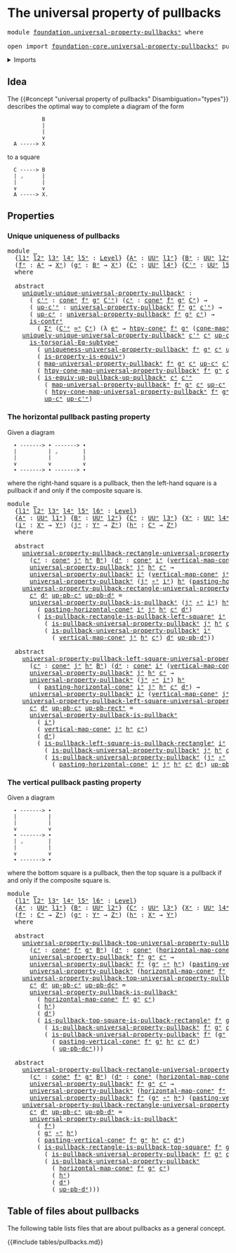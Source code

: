 # The universal property of pullbacks

<pre class="Agda"><a id="48" class="Keyword">module</a> <a id="55" href="foundation.universal-property-pullbacks%25E1%25B5%2589.html" class="Module">foundation.universal-property-pullbacksᵉ</a> <a id="96" class="Keyword">where</a>

<a id="103" class="Keyword">open</a> <a id="108" class="Keyword">import</a> <a id="115" href="foundation-core.universal-property-pullbacks%25E1%25B5%2589.html" class="Module">foundation-core.universal-property-pullbacksᵉ</a> <a id="161" class="Keyword">public</a>
</pre>
<details><summary>Imports</summary>

<pre class="Agda"><a id="218" class="Keyword">open</a> <a id="223" class="Keyword">import</a> <a id="230" href="foundation.cones-over-cospan-diagrams%25E1%25B5%2589.html" class="Module">foundation.cones-over-cospan-diagramsᵉ</a>
<a id="269" class="Keyword">open</a> <a id="274" class="Keyword">import</a> <a id="281" href="foundation.dependent-pair-types%25E1%25B5%2589.html" class="Module">foundation.dependent-pair-typesᵉ</a>
<a id="314" class="Keyword">open</a> <a id="319" class="Keyword">import</a> <a id="326" href="foundation.equivalences%25E1%25B5%2589.html" class="Module">foundation.equivalencesᵉ</a>
<a id="351" class="Keyword">open</a> <a id="356" class="Keyword">import</a> <a id="363" href="foundation.subtype-identity-principle%25E1%25B5%2589.html" class="Module">foundation.subtype-identity-principleᵉ</a>
<a id="402" class="Keyword">open</a> <a id="407" class="Keyword">import</a> <a id="414" href="foundation.universe-levels%25E1%25B5%2589.html" class="Module">foundation.universe-levelsᵉ</a>

<a id="443" class="Keyword">open</a> <a id="448" class="Keyword">import</a> <a id="455" href="foundation-core.contractible-types%25E1%25B5%2589.html" class="Module">foundation-core.contractible-typesᵉ</a>
<a id="491" class="Keyword">open</a> <a id="496" class="Keyword">import</a> <a id="503" href="foundation-core.function-types%25E1%25B5%2589.html" class="Module">foundation-core.function-typesᵉ</a>
<a id="535" class="Keyword">open</a> <a id="540" class="Keyword">import</a> <a id="547" href="foundation-core.pullbacks%25E1%25B5%2589.html" class="Module">foundation-core.pullbacksᵉ</a>
</pre>
</details>

## Idea

The {{#concept "universal property of pullbacks" Disambiguation="types"}}
describes the optimal way to complete a diagram of the form

```text
           B
           |
           |
           ∨
  A -----> X
```

to a square

```text
  C -----> B
  | ⌟      |
  |        |
  ∨        ∨
  A -----> X.
```

## Properties

### Unique uniqueness of pullbacks

<pre class="Agda"><a id="964" class="Keyword">module</a> <a id="971" href="foundation.universal-property-pullbacks%25E1%25B5%2589.html#971" class="Module">_</a>
  <a id="975" class="Symbol">{</a><a id="976" href="foundation.universal-property-pullbacks%25E1%25B5%2589.html#976" class="Bound">l1ᵉ</a> <a id="980" href="foundation.universal-property-pullbacks%25E1%25B5%2589.html#980" class="Bound">l2ᵉ</a> <a id="984" href="foundation.universal-property-pullbacks%25E1%25B5%2589.html#984" class="Bound">l3ᵉ</a> <a id="988" href="foundation.universal-property-pullbacks%25E1%25B5%2589.html#988" class="Bound">l4ᵉ</a> <a id="992" href="foundation.universal-property-pullbacks%25E1%25B5%2589.html#992" class="Bound">l5ᵉ</a> <a id="996" class="Symbol">:</a> <a id="998" href="Agda.Primitive.html#742" class="Postulate">Level</a><a id="1003" class="Symbol">}</a> <a id="1005" class="Symbol">{</a><a id="1006" href="foundation.universal-property-pullbacks%25E1%25B5%2589.html#1006" class="Bound">Aᵉ</a> <a id="1009" class="Symbol">:</a> <a id="1011" href="Agda.Primitive.html#429" class="Primitive">UUᵉ</a> <a id="1015" href="foundation.universal-property-pullbacks%25E1%25B5%2589.html#976" class="Bound">l1ᵉ</a><a id="1018" class="Symbol">}</a> <a id="1020" class="Symbol">{</a><a id="1021" href="foundation.universal-property-pullbacks%25E1%25B5%2589.html#1021" class="Bound">Bᵉ</a> <a id="1024" class="Symbol">:</a> <a id="1026" href="Agda.Primitive.html#429" class="Primitive">UUᵉ</a> <a id="1030" href="foundation.universal-property-pullbacks%25E1%25B5%2589.html#980" class="Bound">l2ᵉ</a><a id="1033" class="Symbol">}</a> <a id="1035" class="Symbol">{</a><a id="1036" href="foundation.universal-property-pullbacks%25E1%25B5%2589.html#1036" class="Bound">Xᵉ</a> <a id="1039" class="Symbol">:</a> <a id="1041" href="Agda.Primitive.html#429" class="Primitive">UUᵉ</a> <a id="1045" href="foundation.universal-property-pullbacks%25E1%25B5%2589.html#984" class="Bound">l3ᵉ</a><a id="1048" class="Symbol">}</a>
  <a id="1052" class="Symbol">(</a><a id="1053" href="foundation.universal-property-pullbacks%25E1%25B5%2589.html#1053" class="Bound">fᵉ</a> <a id="1056" class="Symbol">:</a> <a id="1058" href="foundation.universal-property-pullbacks%25E1%25B5%2589.html#1006" class="Bound">Aᵉ</a> <a id="1061" class="Symbol">→</a> <a id="1063" href="foundation.universal-property-pullbacks%25E1%25B5%2589.html#1036" class="Bound">Xᵉ</a><a id="1065" class="Symbol">)</a> <a id="1067" class="Symbol">(</a><a id="1068" href="foundation.universal-property-pullbacks%25E1%25B5%2589.html#1068" class="Bound">gᵉ</a> <a id="1071" class="Symbol">:</a> <a id="1073" href="foundation.universal-property-pullbacks%25E1%25B5%2589.html#1021" class="Bound">Bᵉ</a> <a id="1076" class="Symbol">→</a> <a id="1078" href="foundation.universal-property-pullbacks%25E1%25B5%2589.html#1036" class="Bound">Xᵉ</a><a id="1080" class="Symbol">)</a> <a id="1082" class="Symbol">{</a><a id="1083" href="foundation.universal-property-pullbacks%25E1%25B5%2589.html#1083" class="Bound">Cᵉ</a> <a id="1086" class="Symbol">:</a> <a id="1088" href="Agda.Primitive.html#429" class="Primitive">UUᵉ</a> <a id="1092" href="foundation.universal-property-pullbacks%25E1%25B5%2589.html#988" class="Bound">l4ᵉ</a><a id="1095" class="Symbol">}</a> <a id="1097" class="Symbol">{</a><a id="1098" href="foundation.universal-property-pullbacks%25E1%25B5%2589.html#1098" class="Bound">C&#39;ᵉ</a> <a id="1102" class="Symbol">:</a> <a id="1104" href="Agda.Primitive.html#429" class="Primitive">UUᵉ</a> <a id="1108" href="foundation.universal-property-pullbacks%25E1%25B5%2589.html#992" class="Bound">l5ᵉ</a><a id="1111" class="Symbol">}</a>
  <a id="1115" class="Keyword">where</a>

  <a id="1124" class="Keyword">abstract</a>
    <a id="1137" href="foundation.universal-property-pullbacks%25E1%25B5%2589.html#1137" class="Function">uniquely-unique-universal-property-pullbackᵉ</a> <a id="1182" class="Symbol">:</a>
      <a id="1190" class="Symbol">(</a> <a id="1192" href="foundation.universal-property-pullbacks%25E1%25B5%2589.html#1192" class="Bound">c&#39;ᵉ</a> <a id="1196" class="Symbol">:</a> <a id="1198" href="foundation.cones-over-cospan-diagrams%25E1%25B5%2589.html#1896" class="Function">coneᵉ</a> <a id="1204" href="foundation.universal-property-pullbacks%25E1%25B5%2589.html#1053" class="Bound">fᵉ</a> <a id="1207" href="foundation.universal-property-pullbacks%25E1%25B5%2589.html#1068" class="Bound">gᵉ</a> <a id="1210" href="foundation.universal-property-pullbacks%25E1%25B5%2589.html#1098" class="Bound">C&#39;ᵉ</a><a id="1213" class="Symbol">)</a> <a id="1215" class="Symbol">(</a><a id="1216" href="foundation.universal-property-pullbacks%25E1%25B5%2589.html#1216" class="Bound">cᵉ</a> <a id="1219" class="Symbol">:</a> <a id="1221" href="foundation.cones-over-cospan-diagrams%25E1%25B5%2589.html#1896" class="Function">coneᵉ</a> <a id="1227" href="foundation.universal-property-pullbacks%25E1%25B5%2589.html#1053" class="Bound">fᵉ</a> <a id="1230" href="foundation.universal-property-pullbacks%25E1%25B5%2589.html#1068" class="Bound">gᵉ</a> <a id="1233" href="foundation.universal-property-pullbacks%25E1%25B5%2589.html#1083" class="Bound">Cᵉ</a><a id="1235" class="Symbol">)</a> <a id="1237" class="Symbol">→</a>
      <a id="1245" class="Symbol">(</a> <a id="1247" href="foundation.universal-property-pullbacks%25E1%25B5%2589.html#1247" class="Bound">up-c&#39;ᵉ</a> <a id="1254" class="Symbol">:</a> <a id="1256" href="foundation-core.universal-property-pullbacks%25E1%25B5%2589.html#976" class="Function">universal-property-pullbackᵉ</a> <a id="1285" href="foundation.universal-property-pullbacks%25E1%25B5%2589.html#1053" class="Bound">fᵉ</a> <a id="1288" href="foundation.universal-property-pullbacks%25E1%25B5%2589.html#1068" class="Bound">gᵉ</a> <a id="1291" href="foundation.universal-property-pullbacks%25E1%25B5%2589.html#1192" class="Bound">c&#39;ᵉ</a><a id="1294" class="Symbol">)</a> <a id="1296" class="Symbol">→</a>
      <a id="1304" class="Symbol">(</a> <a id="1306" href="foundation.universal-property-pullbacks%25E1%25B5%2589.html#1306" class="Bound">up-cᵉ</a> <a id="1312" class="Symbol">:</a> <a id="1314" href="foundation-core.universal-property-pullbacks%25E1%25B5%2589.html#976" class="Function">universal-property-pullbackᵉ</a> <a id="1343" href="foundation.universal-property-pullbacks%25E1%25B5%2589.html#1053" class="Bound">fᵉ</a> <a id="1346" href="foundation.universal-property-pullbacks%25E1%25B5%2589.html#1068" class="Bound">gᵉ</a> <a id="1349" href="foundation.universal-property-pullbacks%25E1%25B5%2589.html#1216" class="Bound">cᵉ</a><a id="1351" class="Symbol">)</a> <a id="1353" class="Symbol">→</a>
      <a id="1361" href="foundation-core.contractible-types%25E1%25B5%2589.html#908" class="Function">is-contrᵉ</a>
        <a id="1379" class="Symbol">(</a> <a id="1381" href="foundation.dependent-pair-types%25E1%25B5%2589.html#585" class="Record">Σᵉ</a> <a id="1384" class="Symbol">(</a><a id="1385" href="foundation.universal-property-pullbacks%25E1%25B5%2589.html#1098" class="Bound">C&#39;ᵉ</a> <a id="1389" href="foundation-core.equivalences%25E1%25B5%2589.html#2662" class="Function Operator">≃ᵉ</a> <a id="1392" href="foundation.universal-property-pullbacks%25E1%25B5%2589.html#1083" class="Bound">Cᵉ</a><a id="1394" class="Symbol">)</a> <a id="1396" class="Symbol">(λ</a> <a id="1399" href="foundation.universal-property-pullbacks%25E1%25B5%2589.html#1399" class="Bound">eᵉ</a> <a id="1402" class="Symbol">→</a> <a id="1404" href="foundation.cones-over-cospan-diagrams%25E1%25B5%2589.html#3757" class="Function">htpy-coneᵉ</a> <a id="1415" href="foundation.universal-property-pullbacks%25E1%25B5%2589.html#1053" class="Bound">fᵉ</a> <a id="1418" href="foundation.universal-property-pullbacks%25E1%25B5%2589.html#1068" class="Bound">gᵉ</a> <a id="1421" class="Symbol">(</a><a id="1422" href="foundation.cones-over-cospan-diagrams%25E1%25B5%2589.html#6318" class="Function">cone-mapᵉ</a> <a id="1432" href="foundation.universal-property-pullbacks%25E1%25B5%2589.html#1053" class="Bound">fᵉ</a> <a id="1435" href="foundation.universal-property-pullbacks%25E1%25B5%2589.html#1068" class="Bound">gᵉ</a> <a id="1438" href="foundation.universal-property-pullbacks%25E1%25B5%2589.html#1216" class="Bound">cᵉ</a> <a id="1441" class="Symbol">(</a><a id="1442" href="foundation-core.equivalences%25E1%25B5%2589.html#2892" class="Function">map-equivᵉ</a> <a id="1453" href="foundation.universal-property-pullbacks%25E1%25B5%2589.html#1399" class="Bound">eᵉ</a><a id="1455" class="Symbol">))</a> <a id="1458" href="foundation.universal-property-pullbacks%25E1%25B5%2589.html#1192" class="Bound">c&#39;ᵉ</a><a id="1461" class="Symbol">))</a>
    <a id="1468" href="foundation.universal-property-pullbacks%25E1%25B5%2589.html#1137" class="Function">uniquely-unique-universal-property-pullbackᵉ</a> <a id="1513" href="foundation.universal-property-pullbacks%25E1%25B5%2589.html#1513" class="Bound">c&#39;ᵉ</a> <a id="1517" href="foundation.universal-property-pullbacks%25E1%25B5%2589.html#1517" class="Bound">cᵉ</a> <a id="1520" href="foundation.universal-property-pullbacks%25E1%25B5%2589.html#1520" class="Bound">up-c&#39;ᵉ</a> <a id="1527" href="foundation.universal-property-pullbacks%25E1%25B5%2589.html#1527" class="Bound">up-cᵉ</a> <a id="1533" class="Symbol">=</a>
      <a id="1541" href="foundation.subtype-identity-principle%25E1%25B5%2589.html#1348" class="Function">is-torsorial-Eq-subtypeᵉ</a>
        <a id="1574" class="Symbol">(</a> <a id="1576" href="foundation-core.universal-property-pullbacks%25E1%25B5%2589.html#6922" class="Function">uniqueness-universal-property-pullbackᵉ</a> <a id="1616" href="foundation.universal-property-pullbacks%25E1%25B5%2589.html#1053" class="Bound">fᵉ</a> <a id="1619" href="foundation.universal-property-pullbacks%25E1%25B5%2589.html#1068" class="Bound">gᵉ</a> <a id="1622" href="foundation.universal-property-pullbacks%25E1%25B5%2589.html#1517" class="Bound">cᵉ</a> <a id="1625" href="foundation.universal-property-pullbacks%25E1%25B5%2589.html#1527" class="Bound">up-cᵉ</a> <a id="1631" href="foundation.universal-property-pullbacks%25E1%25B5%2589.html#1098" class="Bound">C&#39;ᵉ</a> <a id="1635" href="foundation.universal-property-pullbacks%25E1%25B5%2589.html#1513" class="Bound">c&#39;ᵉ</a><a id="1638" class="Symbol">)</a>
        <a id="1648" class="Symbol">(</a> <a id="1650" href="foundation.equivalences%25E1%25B5%2589.html#5065" class="Function">is-property-is-equivᵉ</a><a id="1671" class="Symbol">)</a>
        <a id="1681" class="Symbol">(</a> <a id="1683" href="foundation-core.universal-property-pullbacks%25E1%25B5%2589.html#1283" class="Function">map-universal-property-pullbackᵉ</a> <a id="1716" href="foundation.universal-property-pullbacks%25E1%25B5%2589.html#1053" class="Bound">fᵉ</a> <a id="1719" href="foundation.universal-property-pullbacks%25E1%25B5%2589.html#1068" class="Bound">gᵉ</a> <a id="1722" href="foundation.universal-property-pullbacks%25E1%25B5%2589.html#1517" class="Bound">cᵉ</a> <a id="1725" href="foundation.universal-property-pullbacks%25E1%25B5%2589.html#1527" class="Bound">up-cᵉ</a> <a id="1731" href="foundation.universal-property-pullbacks%25E1%25B5%2589.html#1513" class="Bound">c&#39;ᵉ</a><a id="1734" class="Symbol">)</a>
        <a id="1744" class="Symbol">(</a> <a id="1746" href="foundation-core.universal-property-pullbacks%25E1%25B5%2589.html#2194" class="Function">htpy-cone-map-universal-property-pullbackᵉ</a> <a id="1789" href="foundation.universal-property-pullbacks%25E1%25B5%2589.html#1053" class="Bound">fᵉ</a> <a id="1792" href="foundation.universal-property-pullbacks%25E1%25B5%2589.html#1068" class="Bound">gᵉ</a> <a id="1795" href="foundation.universal-property-pullbacks%25E1%25B5%2589.html#1517" class="Bound">cᵉ</a> <a id="1798" href="foundation.universal-property-pullbacks%25E1%25B5%2589.html#1527" class="Bound">up-cᵉ</a> <a id="1804" href="foundation.universal-property-pullbacks%25E1%25B5%2589.html#1513" class="Bound">c&#39;ᵉ</a><a id="1807" class="Symbol">)</a>
        <a id="1817" class="Symbol">(</a> <a id="1819" href="foundation-core.universal-property-pullbacks%25E1%25B5%2589.html#5278" class="Function">is-equiv-up-pullback-up-pullbackᵉ</a> <a id="1853" href="foundation.universal-property-pullbacks%25E1%25B5%2589.html#1517" class="Bound">cᵉ</a> <a id="1856" href="foundation.universal-property-pullbacks%25E1%25B5%2589.html#1513" class="Bound">c&#39;ᵉ</a>
          <a id="1870" class="Symbol">(</a> <a id="1872" href="foundation-core.universal-property-pullbacks%25E1%25B5%2589.html#1283" class="Function">map-universal-property-pullbackᵉ</a> <a id="1905" href="foundation.universal-property-pullbacks%25E1%25B5%2589.html#1053" class="Bound">fᵉ</a> <a id="1908" href="foundation.universal-property-pullbacks%25E1%25B5%2589.html#1068" class="Bound">gᵉ</a> <a id="1911" href="foundation.universal-property-pullbacks%25E1%25B5%2589.html#1517" class="Bound">cᵉ</a> <a id="1914" href="foundation.universal-property-pullbacks%25E1%25B5%2589.html#1527" class="Bound">up-cᵉ</a> <a id="1920" href="foundation.universal-property-pullbacks%25E1%25B5%2589.html#1513" class="Bound">c&#39;ᵉ</a><a id="1923" class="Symbol">)</a>
          <a id="1935" class="Symbol">(</a> <a id="1937" href="foundation-core.universal-property-pullbacks%25E1%25B5%2589.html#2194" class="Function">htpy-cone-map-universal-property-pullbackᵉ</a> <a id="1980" href="foundation.universal-property-pullbacks%25E1%25B5%2589.html#1053" class="Bound">fᵉ</a> <a id="1983" href="foundation.universal-property-pullbacks%25E1%25B5%2589.html#1068" class="Bound">gᵉ</a> <a id="1986" href="foundation.universal-property-pullbacks%25E1%25B5%2589.html#1517" class="Bound">cᵉ</a> <a id="1989" href="foundation.universal-property-pullbacks%25E1%25B5%2589.html#1527" class="Bound">up-cᵉ</a> <a id="1995" href="foundation.universal-property-pullbacks%25E1%25B5%2589.html#1513" class="Bound">c&#39;ᵉ</a><a id="1998" class="Symbol">)</a>
          <a id="2010" href="foundation.universal-property-pullbacks%25E1%25B5%2589.html#1527" class="Bound">up-cᵉ</a> <a id="2016" href="foundation.universal-property-pullbacks%25E1%25B5%2589.html#1520" class="Bound">up-c&#39;ᵉ</a><a id="2022" class="Symbol">)</a>
</pre>
### The horizontal pullback pasting property

Given a diagram

```text
  ∙ -------> ∙ -------> ∙
  |          | ⌟        |
  |          |          |
  ∨          ∨          ∨
  ∙ -------> ∙ -------> ∙
```

where the right-hand square is a pullback, then the left-hand square is a
pullback if and only if the composite square is.

<pre class="Agda"><a id="2367" class="Keyword">module</a> <a id="2374" href="foundation.universal-property-pullbacks%25E1%25B5%2589.html#2374" class="Module">_</a>
  <a id="2378" class="Symbol">{</a><a id="2379" href="foundation.universal-property-pullbacks%25E1%25B5%2589.html#2379" class="Bound">l1ᵉ</a> <a id="2383" href="foundation.universal-property-pullbacks%25E1%25B5%2589.html#2383" class="Bound">l2ᵉ</a> <a id="2387" href="foundation.universal-property-pullbacks%25E1%25B5%2589.html#2387" class="Bound">l3ᵉ</a> <a id="2391" href="foundation.universal-property-pullbacks%25E1%25B5%2589.html#2391" class="Bound">l4ᵉ</a> <a id="2395" href="foundation.universal-property-pullbacks%25E1%25B5%2589.html#2395" class="Bound">l5ᵉ</a> <a id="2399" href="foundation.universal-property-pullbacks%25E1%25B5%2589.html#2399" class="Bound">l6ᵉ</a> <a id="2403" class="Symbol">:</a> <a id="2405" href="Agda.Primitive.html#742" class="Postulate">Level</a><a id="2410" class="Symbol">}</a>
  <a id="2414" class="Symbol">{</a><a id="2415" href="foundation.universal-property-pullbacks%25E1%25B5%2589.html#2415" class="Bound">Aᵉ</a> <a id="2418" class="Symbol">:</a> <a id="2420" href="Agda.Primitive.html#429" class="Primitive">UUᵉ</a> <a id="2424" href="foundation.universal-property-pullbacks%25E1%25B5%2589.html#2379" class="Bound">l1ᵉ</a><a id="2427" class="Symbol">}</a> <a id="2429" class="Symbol">{</a><a id="2430" href="foundation.universal-property-pullbacks%25E1%25B5%2589.html#2430" class="Bound">Bᵉ</a> <a id="2433" class="Symbol">:</a> <a id="2435" href="Agda.Primitive.html#429" class="Primitive">UUᵉ</a> <a id="2439" href="foundation.universal-property-pullbacks%25E1%25B5%2589.html#2383" class="Bound">l2ᵉ</a><a id="2442" class="Symbol">}</a> <a id="2444" class="Symbol">{</a><a id="2445" href="foundation.universal-property-pullbacks%25E1%25B5%2589.html#2445" class="Bound">Cᵉ</a> <a id="2448" class="Symbol">:</a> <a id="2450" href="Agda.Primitive.html#429" class="Primitive">UUᵉ</a> <a id="2454" href="foundation.universal-property-pullbacks%25E1%25B5%2589.html#2387" class="Bound">l3ᵉ</a><a id="2457" class="Symbol">}</a> <a id="2459" class="Symbol">{</a><a id="2460" href="foundation.universal-property-pullbacks%25E1%25B5%2589.html#2460" class="Bound">Xᵉ</a> <a id="2463" class="Symbol">:</a> <a id="2465" href="Agda.Primitive.html#429" class="Primitive">UUᵉ</a> <a id="2469" href="foundation.universal-property-pullbacks%25E1%25B5%2589.html#2391" class="Bound">l4ᵉ</a><a id="2472" class="Symbol">}</a> <a id="2474" class="Symbol">{</a><a id="2475" href="foundation.universal-property-pullbacks%25E1%25B5%2589.html#2475" class="Bound">Yᵉ</a> <a id="2478" class="Symbol">:</a> <a id="2480" href="Agda.Primitive.html#429" class="Primitive">UUᵉ</a> <a id="2484" href="foundation.universal-property-pullbacks%25E1%25B5%2589.html#2395" class="Bound">l5ᵉ</a><a id="2487" class="Symbol">}</a> <a id="2489" class="Symbol">{</a><a id="2490" href="foundation.universal-property-pullbacks%25E1%25B5%2589.html#2490" class="Bound">Zᵉ</a> <a id="2493" class="Symbol">:</a> <a id="2495" href="Agda.Primitive.html#429" class="Primitive">UUᵉ</a> <a id="2499" href="foundation.universal-property-pullbacks%25E1%25B5%2589.html#2399" class="Bound">l6ᵉ</a><a id="2502" class="Symbol">}</a>
  <a id="2506" class="Symbol">(</a><a id="2507" href="foundation.universal-property-pullbacks%25E1%25B5%2589.html#2507" class="Bound">iᵉ</a> <a id="2510" class="Symbol">:</a> <a id="2512" href="foundation.universal-property-pullbacks%25E1%25B5%2589.html#2460" class="Bound">Xᵉ</a> <a id="2515" class="Symbol">→</a> <a id="2517" href="foundation.universal-property-pullbacks%25E1%25B5%2589.html#2475" class="Bound">Yᵉ</a><a id="2519" class="Symbol">)</a> <a id="2521" class="Symbol">(</a><a id="2522" href="foundation.universal-property-pullbacks%25E1%25B5%2589.html#2522" class="Bound">jᵉ</a> <a id="2525" class="Symbol">:</a> <a id="2527" href="foundation.universal-property-pullbacks%25E1%25B5%2589.html#2475" class="Bound">Yᵉ</a> <a id="2530" class="Symbol">→</a> <a id="2532" href="foundation.universal-property-pullbacks%25E1%25B5%2589.html#2490" class="Bound">Zᵉ</a><a id="2534" class="Symbol">)</a> <a id="2536" class="Symbol">(</a><a id="2537" href="foundation.universal-property-pullbacks%25E1%25B5%2589.html#2537" class="Bound">hᵉ</a> <a id="2540" class="Symbol">:</a> <a id="2542" href="foundation.universal-property-pullbacks%25E1%25B5%2589.html#2445" class="Bound">Cᵉ</a> <a id="2545" class="Symbol">→</a> <a id="2547" href="foundation.universal-property-pullbacks%25E1%25B5%2589.html#2490" class="Bound">Zᵉ</a><a id="2549" class="Symbol">)</a>
  <a id="2553" class="Keyword">where</a>

  <a id="2562" class="Keyword">abstract</a>
    <a id="2575" href="foundation.universal-property-pullbacks%25E1%25B5%2589.html#2575" class="Function">universal-property-pullback-rectangle-universal-property-pullback-left-squareᵉ</a> <a id="2654" class="Symbol">:</a>
      <a id="2662" class="Symbol">(</a><a id="2663" href="foundation.universal-property-pullbacks%25E1%25B5%2589.html#2663" class="Bound">cᵉ</a> <a id="2666" class="Symbol">:</a> <a id="2668" href="foundation.cones-over-cospan-diagrams%25E1%25B5%2589.html#1896" class="Function">coneᵉ</a> <a id="2674" href="foundation.universal-property-pullbacks%25E1%25B5%2589.html#2522" class="Bound">jᵉ</a> <a id="2677" href="foundation.universal-property-pullbacks%25E1%25B5%2589.html#2537" class="Bound">hᵉ</a> <a id="2680" href="foundation.universal-property-pullbacks%25E1%25B5%2589.html#2430" class="Bound">Bᵉ</a><a id="2682" class="Symbol">)</a> <a id="2684" class="Symbol">(</a><a id="2685" href="foundation.universal-property-pullbacks%25E1%25B5%2589.html#2685" class="Bound">dᵉ</a> <a id="2688" class="Symbol">:</a> <a id="2690" href="foundation.cones-over-cospan-diagrams%25E1%25B5%2589.html#1896" class="Function">coneᵉ</a> <a id="2696" href="foundation.universal-property-pullbacks%25E1%25B5%2589.html#2507" class="Bound">iᵉ</a> <a id="2699" class="Symbol">(</a><a id="2700" href="foundation.cones-over-cospan-diagrams%25E1%25B5%2589.html#2213" class="Function">vertical-map-coneᵉ</a> <a id="2719" href="foundation.universal-property-pullbacks%25E1%25B5%2589.html#2522" class="Bound">jᵉ</a> <a id="2722" href="foundation.universal-property-pullbacks%25E1%25B5%2589.html#2537" class="Bound">hᵉ</a> <a id="2725" href="foundation.universal-property-pullbacks%25E1%25B5%2589.html#2663" class="Bound">cᵉ</a><a id="2727" class="Symbol">)</a> <a id="2729" href="foundation.universal-property-pullbacks%25E1%25B5%2589.html#2415" class="Bound">Aᵉ</a><a id="2731" class="Symbol">)</a> <a id="2733" class="Symbol">→</a>
      <a id="2741" href="foundation-core.universal-property-pullbacks%25E1%25B5%2589.html#976" class="Function">universal-property-pullbackᵉ</a> <a id="2770" href="foundation.universal-property-pullbacks%25E1%25B5%2589.html#2522" class="Bound">jᵉ</a> <a id="2773" href="foundation.universal-property-pullbacks%25E1%25B5%2589.html#2537" class="Bound">hᵉ</a> <a id="2776" href="foundation.universal-property-pullbacks%25E1%25B5%2589.html#2663" class="Bound">cᵉ</a> <a id="2779" class="Symbol">→</a>
      <a id="2787" href="foundation-core.universal-property-pullbacks%25E1%25B5%2589.html#976" class="Function">universal-property-pullbackᵉ</a> <a id="2816" href="foundation.universal-property-pullbacks%25E1%25B5%2589.html#2507" class="Bound">iᵉ</a> <a id="2819" class="Symbol">(</a><a id="2820" href="foundation.cones-over-cospan-diagrams%25E1%25B5%2589.html#2213" class="Function">vertical-map-coneᵉ</a> <a id="2839" href="foundation.universal-property-pullbacks%25E1%25B5%2589.html#2522" class="Bound">jᵉ</a> <a id="2842" href="foundation.universal-property-pullbacks%25E1%25B5%2589.html#2537" class="Bound">hᵉ</a> <a id="2845" href="foundation.universal-property-pullbacks%25E1%25B5%2589.html#2663" class="Bound">cᵉ</a><a id="2847" class="Symbol">)</a> <a id="2849" href="foundation.universal-property-pullbacks%25E1%25B5%2589.html#2685" class="Bound">dᵉ</a> <a id="2852" class="Symbol">→</a>
      <a id="2860" href="foundation-core.universal-property-pullbacks%25E1%25B5%2589.html#976" class="Function">universal-property-pullbackᵉ</a> <a id="2889" class="Symbol">(</a><a id="2890" href="foundation.universal-property-pullbacks%25E1%25B5%2589.html#2522" class="Bound">jᵉ</a> <a id="2893" href="foundation-core.function-types%25E1%25B5%2589.html#476" class="Function Operator">∘ᵉ</a> <a id="2896" href="foundation.universal-property-pullbacks%25E1%25B5%2589.html#2507" class="Bound">iᵉ</a><a id="2898" class="Symbol">)</a> <a id="2900" href="foundation.universal-property-pullbacks%25E1%25B5%2589.html#2537" class="Bound">hᵉ</a> <a id="2903" class="Symbol">(</a><a id="2904" href="foundation.cones-over-cospan-diagrams%25E1%25B5%2589.html#6859" class="Function">pasting-horizontal-coneᵉ</a> <a id="2929" href="foundation.universal-property-pullbacks%25E1%25B5%2589.html#2507" class="Bound">iᵉ</a> <a id="2932" href="foundation.universal-property-pullbacks%25E1%25B5%2589.html#2522" class="Bound">jᵉ</a> <a id="2935" href="foundation.universal-property-pullbacks%25E1%25B5%2589.html#2537" class="Bound">hᵉ</a> <a id="2938" href="foundation.universal-property-pullbacks%25E1%25B5%2589.html#2663" class="Bound">cᵉ</a> <a id="2941" href="foundation.universal-property-pullbacks%25E1%25B5%2589.html#2685" class="Bound">dᵉ</a><a id="2943" class="Symbol">)</a>
    <a id="2949" href="foundation.universal-property-pullbacks%25E1%25B5%2589.html#2575" class="Function">universal-property-pullback-rectangle-universal-property-pullback-left-squareᵉ</a>
      <a id="3034" href="foundation.universal-property-pullbacks%25E1%25B5%2589.html#3034" class="Bound">cᵉ</a> <a id="3037" href="foundation.universal-property-pullbacks%25E1%25B5%2589.html#3037" class="Bound">dᵉ</a> <a id="3040" href="foundation.universal-property-pullbacks%25E1%25B5%2589.html#3040" class="Bound">up-pb-cᵉ</a> <a id="3049" href="foundation.universal-property-pullbacks%25E1%25B5%2589.html#3049" class="Bound">up-pb-dᵉ</a> <a id="3058" class="Symbol">=</a>
      <a id="3066" href="foundation-core.pullbacks%25E1%25B5%2589.html#3020" class="Function">universal-property-pullback-is-pullbackᵉ</a> <a id="3107" class="Symbol">(</a><a id="3108" href="foundation.universal-property-pullbacks%25E1%25B5%2589.html#2522" class="Bound">jᵉ</a> <a id="3111" href="foundation-core.function-types%25E1%25B5%2589.html#476" class="Function Operator">∘ᵉ</a> <a id="3114" href="foundation.universal-property-pullbacks%25E1%25B5%2589.html#2507" class="Bound">iᵉ</a><a id="3116" class="Symbol">)</a> <a id="3118" href="foundation.universal-property-pullbacks%25E1%25B5%2589.html#2537" class="Bound">hᵉ</a>
        <a id="3129" class="Symbol">(</a> <a id="3131" href="foundation.cones-over-cospan-diagrams%25E1%25B5%2589.html#6859" class="Function">pasting-horizontal-coneᵉ</a> <a id="3156" href="foundation.universal-property-pullbacks%25E1%25B5%2589.html#2507" class="Bound">iᵉ</a> <a id="3159" href="foundation.universal-property-pullbacks%25E1%25B5%2589.html#2522" class="Bound">jᵉ</a> <a id="3162" href="foundation.universal-property-pullbacks%25E1%25B5%2589.html#2537" class="Bound">hᵉ</a> <a id="3165" href="foundation.universal-property-pullbacks%25E1%25B5%2589.html#3034" class="Bound">cᵉ</a> <a id="3168" href="foundation.universal-property-pullbacks%25E1%25B5%2589.html#3037" class="Bound">dᵉ</a><a id="3170" class="Symbol">)</a>
        <a id="3180" class="Symbol">(</a> <a id="3182" href="foundation-core.pullbacks%25E1%25B5%2589.html#16048" class="Function">is-pullback-rectangle-is-pullback-left-squareᵉ</a> <a id="3229" href="foundation.universal-property-pullbacks%25E1%25B5%2589.html#2507" class="Bound">iᵉ</a> <a id="3232" href="foundation.universal-property-pullbacks%25E1%25B5%2589.html#2522" class="Bound">jᵉ</a> <a id="3235" href="foundation.universal-property-pullbacks%25E1%25B5%2589.html#2537" class="Bound">hᵉ</a> <a id="3238" href="foundation.universal-property-pullbacks%25E1%25B5%2589.html#3034" class="Bound">cᵉ</a> <a id="3241" href="foundation.universal-property-pullbacks%25E1%25B5%2589.html#3037" class="Bound">dᵉ</a>
          <a id="3254" class="Symbol">(</a> <a id="3256" href="foundation-core.pullbacks%25E1%25B5%2589.html#2583" class="Function">is-pullback-universal-property-pullbackᵉ</a> <a id="3297" href="foundation.universal-property-pullbacks%25E1%25B5%2589.html#2522" class="Bound">jᵉ</a> <a id="3300" href="foundation.universal-property-pullbacks%25E1%25B5%2589.html#2537" class="Bound">hᵉ</a> <a id="3303" href="foundation.universal-property-pullbacks%25E1%25B5%2589.html#3034" class="Bound">cᵉ</a> <a id="3306" href="foundation.universal-property-pullbacks%25E1%25B5%2589.html#3040" class="Bound">up-pb-cᵉ</a><a id="3314" class="Symbol">)</a>
          <a id="3326" class="Symbol">(</a> <a id="3328" href="foundation-core.pullbacks%25E1%25B5%2589.html#2583" class="Function">is-pullback-universal-property-pullbackᵉ</a> <a id="3369" href="foundation.universal-property-pullbacks%25E1%25B5%2589.html#2507" class="Bound">iᵉ</a>
            <a id="3384" class="Symbol">(</a> <a id="3386" href="foundation.cones-over-cospan-diagrams%25E1%25B5%2589.html#2213" class="Function">vertical-map-coneᵉ</a> <a id="3405" href="foundation.universal-property-pullbacks%25E1%25B5%2589.html#2522" class="Bound">jᵉ</a> <a id="3408" href="foundation.universal-property-pullbacks%25E1%25B5%2589.html#2537" class="Bound">hᵉ</a> <a id="3411" href="foundation.universal-property-pullbacks%25E1%25B5%2589.html#3034" class="Bound">cᵉ</a><a id="3413" class="Symbol">)</a> <a id="3415" href="foundation.universal-property-pullbacks%25E1%25B5%2589.html#3037" class="Bound">dᵉ</a> <a id="3418" href="foundation.universal-property-pullbacks%25E1%25B5%2589.html#3049" class="Bound">up-pb-dᵉ</a><a id="3426" class="Symbol">))</a>

  <a id="3432" class="Keyword">abstract</a>
    <a id="3445" href="foundation.universal-property-pullbacks%25E1%25B5%2589.html#3445" class="Function">universal-property-pullback-left-square-universal-property-pullback-rectangleᵉ</a> <a id="3524" class="Symbol">:</a>
      <a id="3532" class="Symbol">(</a><a id="3533" href="foundation.universal-property-pullbacks%25E1%25B5%2589.html#3533" class="Bound">cᵉ</a> <a id="3536" class="Symbol">:</a> <a id="3538" href="foundation.cones-over-cospan-diagrams%25E1%25B5%2589.html#1896" class="Function">coneᵉ</a> <a id="3544" href="foundation.universal-property-pullbacks%25E1%25B5%2589.html#2522" class="Bound">jᵉ</a> <a id="3547" href="foundation.universal-property-pullbacks%25E1%25B5%2589.html#2537" class="Bound">hᵉ</a> <a id="3550" href="foundation.universal-property-pullbacks%25E1%25B5%2589.html#2430" class="Bound">Bᵉ</a><a id="3552" class="Symbol">)</a> <a id="3554" class="Symbol">(</a><a id="3555" href="foundation.universal-property-pullbacks%25E1%25B5%2589.html#3555" class="Bound">dᵉ</a> <a id="3558" class="Symbol">:</a> <a id="3560" href="foundation.cones-over-cospan-diagrams%25E1%25B5%2589.html#1896" class="Function">coneᵉ</a> <a id="3566" href="foundation.universal-property-pullbacks%25E1%25B5%2589.html#2507" class="Bound">iᵉ</a> <a id="3569" class="Symbol">(</a><a id="3570" href="foundation.cones-over-cospan-diagrams%25E1%25B5%2589.html#2213" class="Function">vertical-map-coneᵉ</a> <a id="3589" href="foundation.universal-property-pullbacks%25E1%25B5%2589.html#2522" class="Bound">jᵉ</a> <a id="3592" href="foundation.universal-property-pullbacks%25E1%25B5%2589.html#2537" class="Bound">hᵉ</a> <a id="3595" href="foundation.universal-property-pullbacks%25E1%25B5%2589.html#3533" class="Bound">cᵉ</a><a id="3597" class="Symbol">)</a> <a id="3599" href="foundation.universal-property-pullbacks%25E1%25B5%2589.html#2415" class="Bound">Aᵉ</a><a id="3601" class="Symbol">)</a> <a id="3603" class="Symbol">→</a>
      <a id="3611" href="foundation-core.universal-property-pullbacks%25E1%25B5%2589.html#976" class="Function">universal-property-pullbackᵉ</a> <a id="3640" href="foundation.universal-property-pullbacks%25E1%25B5%2589.html#2522" class="Bound">jᵉ</a> <a id="3643" href="foundation.universal-property-pullbacks%25E1%25B5%2589.html#2537" class="Bound">hᵉ</a> <a id="3646" href="foundation.universal-property-pullbacks%25E1%25B5%2589.html#3533" class="Bound">cᵉ</a> <a id="3649" class="Symbol">→</a>
      <a id="3657" href="foundation-core.universal-property-pullbacks%25E1%25B5%2589.html#976" class="Function">universal-property-pullbackᵉ</a> <a id="3686" class="Symbol">(</a><a id="3687" href="foundation.universal-property-pullbacks%25E1%25B5%2589.html#2522" class="Bound">jᵉ</a> <a id="3690" href="foundation-core.function-types%25E1%25B5%2589.html#476" class="Function Operator">∘ᵉ</a> <a id="3693" href="foundation.universal-property-pullbacks%25E1%25B5%2589.html#2507" class="Bound">iᵉ</a><a id="3695" class="Symbol">)</a> <a id="3697" href="foundation.universal-property-pullbacks%25E1%25B5%2589.html#2537" class="Bound">hᵉ</a>
        <a id="3708" class="Symbol">(</a> <a id="3710" href="foundation.cones-over-cospan-diagrams%25E1%25B5%2589.html#6859" class="Function">pasting-horizontal-coneᵉ</a> <a id="3735" href="foundation.universal-property-pullbacks%25E1%25B5%2589.html#2507" class="Bound">iᵉ</a> <a id="3738" href="foundation.universal-property-pullbacks%25E1%25B5%2589.html#2522" class="Bound">jᵉ</a> <a id="3741" href="foundation.universal-property-pullbacks%25E1%25B5%2589.html#2537" class="Bound">hᵉ</a> <a id="3744" href="foundation.universal-property-pullbacks%25E1%25B5%2589.html#3533" class="Bound">cᵉ</a> <a id="3747" href="foundation.universal-property-pullbacks%25E1%25B5%2589.html#3555" class="Bound">dᵉ</a><a id="3749" class="Symbol">)</a> <a id="3751" class="Symbol">→</a>
      <a id="3759" href="foundation-core.universal-property-pullbacks%25E1%25B5%2589.html#976" class="Function">universal-property-pullbackᵉ</a> <a id="3788" href="foundation.universal-property-pullbacks%25E1%25B5%2589.html#2507" class="Bound">iᵉ</a> <a id="3791" class="Symbol">(</a><a id="3792" href="foundation.cones-over-cospan-diagrams%25E1%25B5%2589.html#2213" class="Function">vertical-map-coneᵉ</a> <a id="3811" href="foundation.universal-property-pullbacks%25E1%25B5%2589.html#2522" class="Bound">jᵉ</a> <a id="3814" href="foundation.universal-property-pullbacks%25E1%25B5%2589.html#2537" class="Bound">hᵉ</a> <a id="3817" href="foundation.universal-property-pullbacks%25E1%25B5%2589.html#3533" class="Bound">cᵉ</a><a id="3819" class="Symbol">)</a> <a id="3821" href="foundation.universal-property-pullbacks%25E1%25B5%2589.html#3555" class="Bound">dᵉ</a>
    <a id="3828" href="foundation.universal-property-pullbacks%25E1%25B5%2589.html#3445" class="Function">universal-property-pullback-left-square-universal-property-pullback-rectangleᵉ</a>
      <a id="3913" href="foundation.universal-property-pullbacks%25E1%25B5%2589.html#3913" class="Bound">cᵉ</a> <a id="3916" href="foundation.universal-property-pullbacks%25E1%25B5%2589.html#3916" class="Bound">dᵉ</a> <a id="3919" href="foundation.universal-property-pullbacks%25E1%25B5%2589.html#3919" class="Bound">up-pb-cᵉ</a> <a id="3928" href="foundation.universal-property-pullbacks%25E1%25B5%2589.html#3928" class="Bound">up-pb-rectᵉ</a> <a id="3940" class="Symbol">=</a>
      <a id="3948" href="foundation-core.pullbacks%25E1%25B5%2589.html#3020" class="Function">universal-property-pullback-is-pullbackᵉ</a>
        <a id="3997" class="Symbol">(</a> <a id="3999" href="foundation.universal-property-pullbacks%25E1%25B5%2589.html#2507" class="Bound">iᵉ</a><a id="4001" class="Symbol">)</a>
        <a id="4011" class="Symbol">(</a> <a id="4013" href="foundation.cones-over-cospan-diagrams%25E1%25B5%2589.html#2213" class="Function">vertical-map-coneᵉ</a> <a id="4032" href="foundation.universal-property-pullbacks%25E1%25B5%2589.html#2522" class="Bound">jᵉ</a> <a id="4035" href="foundation.universal-property-pullbacks%25E1%25B5%2589.html#2537" class="Bound">hᵉ</a> <a id="4038" href="foundation.universal-property-pullbacks%25E1%25B5%2589.html#3913" class="Bound">cᵉ</a><a id="4040" class="Symbol">)</a>
        <a id="4050" class="Symbol">(</a> <a id="4052" href="foundation.universal-property-pullbacks%25E1%25B5%2589.html#3916" class="Bound">dᵉ</a><a id="4054" class="Symbol">)</a>
        <a id="4064" class="Symbol">(</a> <a id="4066" href="foundation-core.pullbacks%25E1%25B5%2589.html#17360" class="Function">is-pullback-left-square-is-pullback-rectangleᵉ</a> <a id="4113" href="foundation.universal-property-pullbacks%25E1%25B5%2589.html#2507" class="Bound">iᵉ</a> <a id="4116" href="foundation.universal-property-pullbacks%25E1%25B5%2589.html#2522" class="Bound">jᵉ</a> <a id="4119" href="foundation.universal-property-pullbacks%25E1%25B5%2589.html#2537" class="Bound">hᵉ</a> <a id="4122" href="foundation.universal-property-pullbacks%25E1%25B5%2589.html#3913" class="Bound">cᵉ</a> <a id="4125" href="foundation.universal-property-pullbacks%25E1%25B5%2589.html#3916" class="Bound">dᵉ</a>
          <a id="4138" class="Symbol">(</a> <a id="4140" href="foundation-core.pullbacks%25E1%25B5%2589.html#2583" class="Function">is-pullback-universal-property-pullbackᵉ</a> <a id="4181" href="foundation.universal-property-pullbacks%25E1%25B5%2589.html#2522" class="Bound">jᵉ</a> <a id="4184" href="foundation.universal-property-pullbacks%25E1%25B5%2589.html#2537" class="Bound">hᵉ</a> <a id="4187" href="foundation.universal-property-pullbacks%25E1%25B5%2589.html#3913" class="Bound">cᵉ</a> <a id="4190" href="foundation.universal-property-pullbacks%25E1%25B5%2589.html#3919" class="Bound">up-pb-cᵉ</a><a id="4198" class="Symbol">)</a>
          <a id="4210" class="Symbol">(</a> <a id="4212" href="foundation-core.pullbacks%25E1%25B5%2589.html#2583" class="Function">is-pullback-universal-property-pullbackᵉ</a> <a id="4253" class="Symbol">(</a><a id="4254" href="foundation.universal-property-pullbacks%25E1%25B5%2589.html#2522" class="Bound">jᵉ</a> <a id="4257" href="foundation-core.function-types%25E1%25B5%2589.html#476" class="Function Operator">∘ᵉ</a> <a id="4260" href="foundation.universal-property-pullbacks%25E1%25B5%2589.html#2507" class="Bound">iᵉ</a><a id="4262" class="Symbol">)</a> <a id="4264" href="foundation.universal-property-pullbacks%25E1%25B5%2589.html#2537" class="Bound">hᵉ</a>
            <a id="4279" class="Symbol">(</a> <a id="4281" href="foundation.cones-over-cospan-diagrams%25E1%25B5%2589.html#6859" class="Function">pasting-horizontal-coneᵉ</a> <a id="4306" href="foundation.universal-property-pullbacks%25E1%25B5%2589.html#2507" class="Bound">iᵉ</a> <a id="4309" href="foundation.universal-property-pullbacks%25E1%25B5%2589.html#2522" class="Bound">jᵉ</a> <a id="4312" href="foundation.universal-property-pullbacks%25E1%25B5%2589.html#2537" class="Bound">hᵉ</a> <a id="4315" href="foundation.universal-property-pullbacks%25E1%25B5%2589.html#3913" class="Bound">cᵉ</a> <a id="4318" href="foundation.universal-property-pullbacks%25E1%25B5%2589.html#3916" class="Bound">dᵉ</a><a id="4320" class="Symbol">)</a> <a id="4322" href="foundation.universal-property-pullbacks%25E1%25B5%2589.html#3928" class="Bound">up-pb-rectᵉ</a><a id="4333" class="Symbol">))</a>
</pre>
### The vertical pullback pasting property

Given a diagram

```text
  ∙ -------> ∙
  |          |
  |          |
  ∨          ∨
  ∙ -------> ∙
  | ⌟        |
  |          |
  ∨          ∨
  ∙ -------> ∙
```

where the bottom square is a pullback, then the top square is a pullback if and
only if the composite square is.

<pre class="Agda"><a id="4672" class="Keyword">module</a> <a id="4679" href="foundation.universal-property-pullbacks%25E1%25B5%2589.html#4679" class="Module">_</a>
  <a id="4683" class="Symbol">{</a><a id="4684" href="foundation.universal-property-pullbacks%25E1%25B5%2589.html#4684" class="Bound">l1ᵉ</a> <a id="4688" href="foundation.universal-property-pullbacks%25E1%25B5%2589.html#4688" class="Bound">l2ᵉ</a> <a id="4692" href="foundation.universal-property-pullbacks%25E1%25B5%2589.html#4692" class="Bound">l3ᵉ</a> <a id="4696" href="foundation.universal-property-pullbacks%25E1%25B5%2589.html#4696" class="Bound">l4ᵉ</a> <a id="4700" href="foundation.universal-property-pullbacks%25E1%25B5%2589.html#4700" class="Bound">l5ᵉ</a> <a id="4704" href="foundation.universal-property-pullbacks%25E1%25B5%2589.html#4704" class="Bound">l6ᵉ</a> <a id="4708" class="Symbol">:</a> <a id="4710" href="Agda.Primitive.html#742" class="Postulate">Level</a><a id="4715" class="Symbol">}</a>
  <a id="4719" class="Symbol">{</a><a id="4720" href="foundation.universal-property-pullbacks%25E1%25B5%2589.html#4720" class="Bound">Aᵉ</a> <a id="4723" class="Symbol">:</a> <a id="4725" href="Agda.Primitive.html#429" class="Primitive">UUᵉ</a> <a id="4729" href="foundation.universal-property-pullbacks%25E1%25B5%2589.html#4684" class="Bound">l1ᵉ</a><a id="4732" class="Symbol">}</a> <a id="4734" class="Symbol">{</a><a id="4735" href="foundation.universal-property-pullbacks%25E1%25B5%2589.html#4735" class="Bound">Bᵉ</a> <a id="4738" class="Symbol">:</a> <a id="4740" href="Agda.Primitive.html#429" class="Primitive">UUᵉ</a> <a id="4744" href="foundation.universal-property-pullbacks%25E1%25B5%2589.html#4688" class="Bound">l2ᵉ</a><a id="4747" class="Symbol">}</a> <a id="4749" class="Symbol">{</a><a id="4750" href="foundation.universal-property-pullbacks%25E1%25B5%2589.html#4750" class="Bound">Cᵉ</a> <a id="4753" class="Symbol">:</a> <a id="4755" href="Agda.Primitive.html#429" class="Primitive">UUᵉ</a> <a id="4759" href="foundation.universal-property-pullbacks%25E1%25B5%2589.html#4692" class="Bound">l3ᵉ</a><a id="4762" class="Symbol">}</a> <a id="4764" class="Symbol">{</a><a id="4765" href="foundation.universal-property-pullbacks%25E1%25B5%2589.html#4765" class="Bound">Xᵉ</a> <a id="4768" class="Symbol">:</a> <a id="4770" href="Agda.Primitive.html#429" class="Primitive">UUᵉ</a> <a id="4774" href="foundation.universal-property-pullbacks%25E1%25B5%2589.html#4696" class="Bound">l4ᵉ</a><a id="4777" class="Symbol">}</a> <a id="4779" class="Symbol">{</a><a id="4780" href="foundation.universal-property-pullbacks%25E1%25B5%2589.html#4780" class="Bound">Yᵉ</a> <a id="4783" class="Symbol">:</a> <a id="4785" href="Agda.Primitive.html#429" class="Primitive">UUᵉ</a> <a id="4789" href="foundation.universal-property-pullbacks%25E1%25B5%2589.html#4700" class="Bound">l5ᵉ</a><a id="4792" class="Symbol">}</a> <a id="4794" class="Symbol">{</a><a id="4795" href="foundation.universal-property-pullbacks%25E1%25B5%2589.html#4795" class="Bound">Zᵉ</a> <a id="4798" class="Symbol">:</a> <a id="4800" href="Agda.Primitive.html#429" class="Primitive">UUᵉ</a> <a id="4804" href="foundation.universal-property-pullbacks%25E1%25B5%2589.html#4704" class="Bound">l6ᵉ</a><a id="4807" class="Symbol">}</a>
  <a id="4811" class="Symbol">(</a><a id="4812" href="foundation.universal-property-pullbacks%25E1%25B5%2589.html#4812" class="Bound">fᵉ</a> <a id="4815" class="Symbol">:</a> <a id="4817" href="foundation.universal-property-pullbacks%25E1%25B5%2589.html#4750" class="Bound">Cᵉ</a> <a id="4820" class="Symbol">→</a> <a id="4822" href="foundation.universal-property-pullbacks%25E1%25B5%2589.html#4795" class="Bound">Zᵉ</a><a id="4824" class="Symbol">)</a> <a id="4826" class="Symbol">(</a><a id="4827" href="foundation.universal-property-pullbacks%25E1%25B5%2589.html#4827" class="Bound">gᵉ</a> <a id="4830" class="Symbol">:</a> <a id="4832" href="foundation.universal-property-pullbacks%25E1%25B5%2589.html#4780" class="Bound">Yᵉ</a> <a id="4835" class="Symbol">→</a> <a id="4837" href="foundation.universal-property-pullbacks%25E1%25B5%2589.html#4795" class="Bound">Zᵉ</a><a id="4839" class="Symbol">)</a> <a id="4841" class="Symbol">(</a><a id="4842" href="foundation.universal-property-pullbacks%25E1%25B5%2589.html#4842" class="Bound">hᵉ</a> <a id="4845" class="Symbol">:</a> <a id="4847" href="foundation.universal-property-pullbacks%25E1%25B5%2589.html#4765" class="Bound">Xᵉ</a> <a id="4850" class="Symbol">→</a> <a id="4852" href="foundation.universal-property-pullbacks%25E1%25B5%2589.html#4780" class="Bound">Yᵉ</a><a id="4854" class="Symbol">)</a>
  <a id="4858" class="Keyword">where</a>

  <a id="4867" class="Keyword">abstract</a>
    <a id="4880" href="foundation.universal-property-pullbacks%25E1%25B5%2589.html#4880" class="Function">universal-property-pullback-top-universal-property-pullback-rectangleᵉ</a> <a id="4951" class="Symbol">:</a>
      <a id="4959" class="Symbol">(</a><a id="4960" href="foundation.universal-property-pullbacks%25E1%25B5%2589.html#4960" class="Bound">cᵉ</a> <a id="4963" class="Symbol">:</a> <a id="4965" href="foundation.cones-over-cospan-diagrams%25E1%25B5%2589.html#1896" class="Function">coneᵉ</a> <a id="4971" href="foundation.universal-property-pullbacks%25E1%25B5%2589.html#4812" class="Bound">fᵉ</a> <a id="4974" href="foundation.universal-property-pullbacks%25E1%25B5%2589.html#4827" class="Bound">gᵉ</a> <a id="4977" href="foundation.universal-property-pullbacks%25E1%25B5%2589.html#4735" class="Bound">Bᵉ</a><a id="4979" class="Symbol">)</a> <a id="4981" class="Symbol">(</a><a id="4982" href="foundation.universal-property-pullbacks%25E1%25B5%2589.html#4982" class="Bound">dᵉ</a> <a id="4985" class="Symbol">:</a> <a id="4987" href="foundation.cones-over-cospan-diagrams%25E1%25B5%2589.html#1896" class="Function">coneᵉ</a> <a id="4993" class="Symbol">(</a><a id="4994" href="foundation.cones-over-cospan-diagrams%25E1%25B5%2589.html#2276" class="Function">horizontal-map-coneᵉ</a> <a id="5015" href="foundation.universal-property-pullbacks%25E1%25B5%2589.html#4812" class="Bound">fᵉ</a> <a id="5018" href="foundation.universal-property-pullbacks%25E1%25B5%2589.html#4827" class="Bound">gᵉ</a> <a id="5021" href="foundation.universal-property-pullbacks%25E1%25B5%2589.html#4960" class="Bound">cᵉ</a><a id="5023" class="Symbol">)</a> <a id="5025" href="foundation.universal-property-pullbacks%25E1%25B5%2589.html#4842" class="Bound">hᵉ</a> <a id="5028" href="foundation.universal-property-pullbacks%25E1%25B5%2589.html#4720" class="Bound">Aᵉ</a><a id="5030" class="Symbol">)</a> <a id="5032" class="Symbol">→</a>
      <a id="5040" href="foundation-core.universal-property-pullbacks%25E1%25B5%2589.html#976" class="Function">universal-property-pullbackᵉ</a> <a id="5069" href="foundation.universal-property-pullbacks%25E1%25B5%2589.html#4812" class="Bound">fᵉ</a> <a id="5072" href="foundation.universal-property-pullbacks%25E1%25B5%2589.html#4827" class="Bound">gᵉ</a> <a id="5075" href="foundation.universal-property-pullbacks%25E1%25B5%2589.html#4960" class="Bound">cᵉ</a> <a id="5078" class="Symbol">→</a>
      <a id="5086" href="foundation-core.universal-property-pullbacks%25E1%25B5%2589.html#976" class="Function">universal-property-pullbackᵉ</a> <a id="5115" href="foundation.universal-property-pullbacks%25E1%25B5%2589.html#4812" class="Bound">fᵉ</a> <a id="5118" class="Symbol">(</a><a id="5119" href="foundation.universal-property-pullbacks%25E1%25B5%2589.html#4827" class="Bound">gᵉ</a> <a id="5122" href="foundation-core.function-types%25E1%25B5%2589.html#476" class="Function Operator">∘ᵉ</a> <a id="5125" href="foundation.universal-property-pullbacks%25E1%25B5%2589.html#4842" class="Bound">hᵉ</a><a id="5127" class="Symbol">)</a> <a id="5129" class="Symbol">(</a><a id="5130" href="foundation.cones-over-cospan-diagrams%25E1%25B5%2589.html#7677" class="Function">pasting-vertical-coneᵉ</a> <a id="5153" href="foundation.universal-property-pullbacks%25E1%25B5%2589.html#4812" class="Bound">fᵉ</a> <a id="5156" href="foundation.universal-property-pullbacks%25E1%25B5%2589.html#4827" class="Bound">gᵉ</a> <a id="5159" href="foundation.universal-property-pullbacks%25E1%25B5%2589.html#4842" class="Bound">hᵉ</a> <a id="5162" href="foundation.universal-property-pullbacks%25E1%25B5%2589.html#4960" class="Bound">cᵉ</a> <a id="5165" href="foundation.universal-property-pullbacks%25E1%25B5%2589.html#4982" class="Bound">dᵉ</a><a id="5167" class="Symbol">)</a> <a id="5169" class="Symbol">→</a>
      <a id="5177" href="foundation-core.universal-property-pullbacks%25E1%25B5%2589.html#976" class="Function">universal-property-pullbackᵉ</a> <a id="5206" class="Symbol">(</a><a id="5207" href="foundation.cones-over-cospan-diagrams%25E1%25B5%2589.html#2276" class="Function">horizontal-map-coneᵉ</a> <a id="5228" href="foundation.universal-property-pullbacks%25E1%25B5%2589.html#4812" class="Bound">fᵉ</a> <a id="5231" href="foundation.universal-property-pullbacks%25E1%25B5%2589.html#4827" class="Bound">gᵉ</a> <a id="5234" href="foundation.universal-property-pullbacks%25E1%25B5%2589.html#4960" class="Bound">cᵉ</a><a id="5236" class="Symbol">)</a> <a id="5238" href="foundation.universal-property-pullbacks%25E1%25B5%2589.html#4842" class="Bound">hᵉ</a> <a id="5241" href="foundation.universal-property-pullbacks%25E1%25B5%2589.html#4982" class="Bound">dᵉ</a>
    <a id="5248" href="foundation.universal-property-pullbacks%25E1%25B5%2589.html#4880" class="Function">universal-property-pullback-top-universal-property-pullback-rectangleᵉ</a>
      <a id="5325" href="foundation.universal-property-pullbacks%25E1%25B5%2589.html#5325" class="Bound">cᵉ</a> <a id="5328" href="foundation.universal-property-pullbacks%25E1%25B5%2589.html#5328" class="Bound">dᵉ</a> <a id="5331" href="foundation.universal-property-pullbacks%25E1%25B5%2589.html#5331" class="Bound">up-pb-cᵉ</a> <a id="5340" href="foundation.universal-property-pullbacks%25E1%25B5%2589.html#5340" class="Bound">up-pb-dcᵉ</a> <a id="5350" class="Symbol">=</a>
      <a id="5358" href="foundation-core.pullbacks%25E1%25B5%2589.html#3020" class="Function">universal-property-pullback-is-pullbackᵉ</a>
        <a id="5407" class="Symbol">(</a> <a id="5409" href="foundation.cones-over-cospan-diagrams%25E1%25B5%2589.html#2276" class="Function">horizontal-map-coneᵉ</a> <a id="5430" href="foundation.universal-property-pullbacks%25E1%25B5%2589.html#4812" class="Bound">fᵉ</a> <a id="5433" href="foundation.universal-property-pullbacks%25E1%25B5%2589.html#4827" class="Bound">gᵉ</a> <a id="5436" href="foundation.universal-property-pullbacks%25E1%25B5%2589.html#5325" class="Bound">cᵉ</a><a id="5438" class="Symbol">)</a>
        <a id="5448" class="Symbol">(</a> <a id="5450" href="foundation.universal-property-pullbacks%25E1%25B5%2589.html#4842" class="Bound">hᵉ</a><a id="5452" class="Symbol">)</a>
        <a id="5462" class="Symbol">(</a> <a id="5464" href="foundation.universal-property-pullbacks%25E1%25B5%2589.html#5328" class="Bound">dᵉ</a><a id="5466" class="Symbol">)</a>
        <a id="5476" class="Symbol">(</a> <a id="5478" href="foundation-core.pullbacks%25E1%25B5%2589.html#19307" class="Function">is-pullback-top-square-is-pullback-rectangleᵉ</a> <a id="5524" href="foundation.universal-property-pullbacks%25E1%25B5%2589.html#4812" class="Bound">fᵉ</a> <a id="5527" href="foundation.universal-property-pullbacks%25E1%25B5%2589.html#4827" class="Bound">gᵉ</a> <a id="5530" href="foundation.universal-property-pullbacks%25E1%25B5%2589.html#4842" class="Bound">hᵉ</a> <a id="5533" href="foundation.universal-property-pullbacks%25E1%25B5%2589.html#5325" class="Bound">cᵉ</a> <a id="5536" href="foundation.universal-property-pullbacks%25E1%25B5%2589.html#5328" class="Bound">dᵉ</a>
          <a id="5549" class="Symbol">(</a> <a id="5551" href="foundation-core.pullbacks%25E1%25B5%2589.html#2583" class="Function">is-pullback-universal-property-pullbackᵉ</a> <a id="5592" href="foundation.universal-property-pullbacks%25E1%25B5%2589.html#4812" class="Bound">fᵉ</a> <a id="5595" href="foundation.universal-property-pullbacks%25E1%25B5%2589.html#4827" class="Bound">gᵉ</a> <a id="5598" href="foundation.universal-property-pullbacks%25E1%25B5%2589.html#5325" class="Bound">cᵉ</a> <a id="5601" href="foundation.universal-property-pullbacks%25E1%25B5%2589.html#5331" class="Bound">up-pb-cᵉ</a><a id="5609" class="Symbol">)</a>
          <a id="5621" class="Symbol">(</a> <a id="5623" href="foundation-core.pullbacks%25E1%25B5%2589.html#2583" class="Function">is-pullback-universal-property-pullbackᵉ</a> <a id="5664" href="foundation.universal-property-pullbacks%25E1%25B5%2589.html#4812" class="Bound">fᵉ</a> <a id="5667" class="Symbol">(</a><a id="5668" href="foundation.universal-property-pullbacks%25E1%25B5%2589.html#4827" class="Bound">gᵉ</a> <a id="5671" href="foundation-core.function-types%25E1%25B5%2589.html#476" class="Function Operator">∘ᵉ</a> <a id="5674" href="foundation.universal-property-pullbacks%25E1%25B5%2589.html#4842" class="Bound">hᵉ</a><a id="5676" class="Symbol">)</a>
            <a id="5690" class="Symbol">(</a> <a id="5692" href="foundation.cones-over-cospan-diagrams%25E1%25B5%2589.html#7677" class="Function">pasting-vertical-coneᵉ</a> <a id="5715" href="foundation.universal-property-pullbacks%25E1%25B5%2589.html#4812" class="Bound">fᵉ</a> <a id="5718" href="foundation.universal-property-pullbacks%25E1%25B5%2589.html#4827" class="Bound">gᵉ</a> <a id="5721" href="foundation.universal-property-pullbacks%25E1%25B5%2589.html#4842" class="Bound">hᵉ</a> <a id="5724" href="foundation.universal-property-pullbacks%25E1%25B5%2589.html#5325" class="Bound">cᵉ</a> <a id="5727" href="foundation.universal-property-pullbacks%25E1%25B5%2589.html#5328" class="Bound">dᵉ</a><a id="5729" class="Symbol">)</a>
            <a id="5743" class="Symbol">(</a> <a id="5745" href="foundation.universal-property-pullbacks%25E1%25B5%2589.html#5340" class="Bound">up-pb-dcᵉ</a><a id="5754" class="Symbol">)))</a>

  <a id="5761" class="Keyword">abstract</a>
    <a id="5774" href="foundation.universal-property-pullbacks%25E1%25B5%2589.html#5774" class="Function">universal-property-pullback-rectangle-universal-property-pullback-topᵉ</a> <a id="5845" class="Symbol">:</a>
      <a id="5853" class="Symbol">(</a><a id="5854" href="foundation.universal-property-pullbacks%25E1%25B5%2589.html#5854" class="Bound">cᵉ</a> <a id="5857" class="Symbol">:</a> <a id="5859" href="foundation.cones-over-cospan-diagrams%25E1%25B5%2589.html#1896" class="Function">coneᵉ</a> <a id="5865" href="foundation.universal-property-pullbacks%25E1%25B5%2589.html#4812" class="Bound">fᵉ</a> <a id="5868" href="foundation.universal-property-pullbacks%25E1%25B5%2589.html#4827" class="Bound">gᵉ</a> <a id="5871" href="foundation.universal-property-pullbacks%25E1%25B5%2589.html#4735" class="Bound">Bᵉ</a><a id="5873" class="Symbol">)</a> <a id="5875" class="Symbol">(</a><a id="5876" href="foundation.universal-property-pullbacks%25E1%25B5%2589.html#5876" class="Bound">dᵉ</a> <a id="5879" class="Symbol">:</a> <a id="5881" href="foundation.cones-over-cospan-diagrams%25E1%25B5%2589.html#1896" class="Function">coneᵉ</a> <a id="5887" class="Symbol">(</a><a id="5888" href="foundation.cones-over-cospan-diagrams%25E1%25B5%2589.html#2276" class="Function">horizontal-map-coneᵉ</a> <a id="5909" href="foundation.universal-property-pullbacks%25E1%25B5%2589.html#4812" class="Bound">fᵉ</a> <a id="5912" href="foundation.universal-property-pullbacks%25E1%25B5%2589.html#4827" class="Bound">gᵉ</a> <a id="5915" href="foundation.universal-property-pullbacks%25E1%25B5%2589.html#5854" class="Bound">cᵉ</a><a id="5917" class="Symbol">)</a> <a id="5919" href="foundation.universal-property-pullbacks%25E1%25B5%2589.html#4842" class="Bound">hᵉ</a> <a id="5922" href="foundation.universal-property-pullbacks%25E1%25B5%2589.html#4720" class="Bound">Aᵉ</a><a id="5924" class="Symbol">)</a> <a id="5926" class="Symbol">→</a>
      <a id="5934" href="foundation-core.universal-property-pullbacks%25E1%25B5%2589.html#976" class="Function">universal-property-pullbackᵉ</a> <a id="5963" href="foundation.universal-property-pullbacks%25E1%25B5%2589.html#4812" class="Bound">fᵉ</a> <a id="5966" href="foundation.universal-property-pullbacks%25E1%25B5%2589.html#4827" class="Bound">gᵉ</a> <a id="5969" href="foundation.universal-property-pullbacks%25E1%25B5%2589.html#5854" class="Bound">cᵉ</a> <a id="5972" class="Symbol">→</a>
      <a id="5980" href="foundation-core.universal-property-pullbacks%25E1%25B5%2589.html#976" class="Function">universal-property-pullbackᵉ</a> <a id="6009" class="Symbol">(</a><a id="6010" href="foundation.cones-over-cospan-diagrams%25E1%25B5%2589.html#2276" class="Function">horizontal-map-coneᵉ</a> <a id="6031" href="foundation.universal-property-pullbacks%25E1%25B5%2589.html#4812" class="Bound">fᵉ</a> <a id="6034" href="foundation.universal-property-pullbacks%25E1%25B5%2589.html#4827" class="Bound">gᵉ</a> <a id="6037" href="foundation.universal-property-pullbacks%25E1%25B5%2589.html#5854" class="Bound">cᵉ</a><a id="6039" class="Symbol">)</a> <a id="6041" href="foundation.universal-property-pullbacks%25E1%25B5%2589.html#4842" class="Bound">hᵉ</a> <a id="6044" href="foundation.universal-property-pullbacks%25E1%25B5%2589.html#5876" class="Bound">dᵉ</a> <a id="6047" class="Symbol">→</a>
      <a id="6055" href="foundation-core.universal-property-pullbacks%25E1%25B5%2589.html#976" class="Function">universal-property-pullbackᵉ</a> <a id="6084" href="foundation.universal-property-pullbacks%25E1%25B5%2589.html#4812" class="Bound">fᵉ</a> <a id="6087" class="Symbol">(</a><a id="6088" href="foundation.universal-property-pullbacks%25E1%25B5%2589.html#4827" class="Bound">gᵉ</a> <a id="6091" href="foundation-core.function-types%25E1%25B5%2589.html#476" class="Function Operator">∘ᵉ</a> <a id="6094" href="foundation.universal-property-pullbacks%25E1%25B5%2589.html#4842" class="Bound">hᵉ</a><a id="6096" class="Symbol">)</a> <a id="6098" class="Symbol">(</a><a id="6099" href="foundation.cones-over-cospan-diagrams%25E1%25B5%2589.html#7677" class="Function">pasting-vertical-coneᵉ</a> <a id="6122" href="foundation.universal-property-pullbacks%25E1%25B5%2589.html#4812" class="Bound">fᵉ</a> <a id="6125" href="foundation.universal-property-pullbacks%25E1%25B5%2589.html#4827" class="Bound">gᵉ</a> <a id="6128" href="foundation.universal-property-pullbacks%25E1%25B5%2589.html#4842" class="Bound">hᵉ</a> <a id="6131" href="foundation.universal-property-pullbacks%25E1%25B5%2589.html#5854" class="Bound">cᵉ</a> <a id="6134" href="foundation.universal-property-pullbacks%25E1%25B5%2589.html#5876" class="Bound">dᵉ</a><a id="6136" class="Symbol">)</a>
    <a id="6142" href="foundation.universal-property-pullbacks%25E1%25B5%2589.html#5774" class="Function">universal-property-pullback-rectangle-universal-property-pullback-topᵉ</a>
      <a id="6219" href="foundation.universal-property-pullbacks%25E1%25B5%2589.html#6219" class="Bound">cᵉ</a> <a id="6222" href="foundation.universal-property-pullbacks%25E1%25B5%2589.html#6222" class="Bound">dᵉ</a> <a id="6225" href="foundation.universal-property-pullbacks%25E1%25B5%2589.html#6225" class="Bound">up-pb-cᵉ</a> <a id="6234" href="foundation.universal-property-pullbacks%25E1%25B5%2589.html#6234" class="Bound">up-pb-dᵉ</a> <a id="6243" class="Symbol">=</a>
      <a id="6251" href="foundation-core.pullbacks%25E1%25B5%2589.html#3020" class="Function">universal-property-pullback-is-pullbackᵉ</a>
        <a id="6300" class="Symbol">(</a> <a id="6302" href="foundation.universal-property-pullbacks%25E1%25B5%2589.html#4812" class="Bound">fᵉ</a><a id="6304" class="Symbol">)</a>
        <a id="6314" class="Symbol">(</a> <a id="6316" href="foundation.universal-property-pullbacks%25E1%25B5%2589.html#4827" class="Bound">gᵉ</a> <a id="6319" href="foundation-core.function-types%25E1%25B5%2589.html#476" class="Function Operator">∘ᵉ</a> <a id="6322" href="foundation.universal-property-pullbacks%25E1%25B5%2589.html#4842" class="Bound">hᵉ</a><a id="6324" class="Symbol">)</a>
        <a id="6334" class="Symbol">(</a> <a id="6336" href="foundation.cones-over-cospan-diagrams%25E1%25B5%2589.html#7677" class="Function">pasting-vertical-coneᵉ</a> <a id="6359" href="foundation.universal-property-pullbacks%25E1%25B5%2589.html#4812" class="Bound">fᵉ</a> <a id="6362" href="foundation.universal-property-pullbacks%25E1%25B5%2589.html#4827" class="Bound">gᵉ</a> <a id="6365" href="foundation.universal-property-pullbacks%25E1%25B5%2589.html#4842" class="Bound">hᵉ</a> <a id="6368" href="foundation.universal-property-pullbacks%25E1%25B5%2589.html#6219" class="Bound">cᵉ</a> <a id="6371" href="foundation.universal-property-pullbacks%25E1%25B5%2589.html#6222" class="Bound">dᵉ</a><a id="6373" class="Symbol">)</a>
        <a id="6383" class="Symbol">(</a> <a id="6385" href="foundation-core.pullbacks%25E1%25B5%2589.html#21908" class="Function">is-pullback-rectangle-is-pullback-top-squareᵉ</a> <a id="6431" href="foundation.universal-property-pullbacks%25E1%25B5%2589.html#4812" class="Bound">fᵉ</a> <a id="6434" href="foundation.universal-property-pullbacks%25E1%25B5%2589.html#4827" class="Bound">gᵉ</a> <a id="6437" href="foundation.universal-property-pullbacks%25E1%25B5%2589.html#4842" class="Bound">hᵉ</a> <a id="6440" href="foundation.universal-property-pullbacks%25E1%25B5%2589.html#6219" class="Bound">cᵉ</a> <a id="6443" href="foundation.universal-property-pullbacks%25E1%25B5%2589.html#6222" class="Bound">dᵉ</a>
          <a id="6456" class="Symbol">(</a> <a id="6458" href="foundation-core.pullbacks%25E1%25B5%2589.html#2583" class="Function">is-pullback-universal-property-pullbackᵉ</a> <a id="6499" href="foundation.universal-property-pullbacks%25E1%25B5%2589.html#4812" class="Bound">fᵉ</a> <a id="6502" href="foundation.universal-property-pullbacks%25E1%25B5%2589.html#4827" class="Bound">gᵉ</a> <a id="6505" href="foundation.universal-property-pullbacks%25E1%25B5%2589.html#6219" class="Bound">cᵉ</a> <a id="6508" href="foundation.universal-property-pullbacks%25E1%25B5%2589.html#6225" class="Bound">up-pb-cᵉ</a><a id="6516" class="Symbol">)</a>
          <a id="6528" class="Symbol">(</a> <a id="6530" href="foundation-core.pullbacks%25E1%25B5%2589.html#2583" class="Function">is-pullback-universal-property-pullbackᵉ</a>
            <a id="6583" class="Symbol">(</a> <a id="6585" href="foundation.cones-over-cospan-diagrams%25E1%25B5%2589.html#2276" class="Function">horizontal-map-coneᵉ</a> <a id="6606" href="foundation.universal-property-pullbacks%25E1%25B5%2589.html#4812" class="Bound">fᵉ</a> <a id="6609" href="foundation.universal-property-pullbacks%25E1%25B5%2589.html#4827" class="Bound">gᵉ</a> <a id="6612" href="foundation.universal-property-pullbacks%25E1%25B5%2589.html#6219" class="Bound">cᵉ</a><a id="6614" class="Symbol">)</a>
            <a id="6628" class="Symbol">(</a> <a id="6630" href="foundation.universal-property-pullbacks%25E1%25B5%2589.html#4842" class="Bound">hᵉ</a><a id="6632" class="Symbol">)</a>
            <a id="6646" class="Symbol">(</a> <a id="6648" href="foundation.universal-property-pullbacks%25E1%25B5%2589.html#6222" class="Bound">dᵉ</a><a id="6650" class="Symbol">)</a>
            <a id="6664" class="Symbol">(</a> <a id="6666" href="foundation.universal-property-pullbacks%25E1%25B5%2589.html#6234" class="Bound">up-pb-dᵉ</a><a id="6674" class="Symbol">)))</a>
</pre>
## Table of files about pullbacks

The following table lists files that are about pullbacks as a general concept.

{{#include tables/pullbacks.md}}